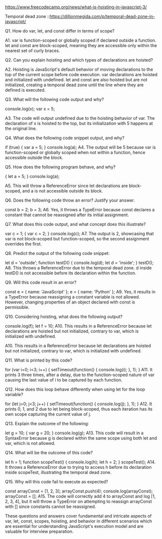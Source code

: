 https://www.freecodecamp.org/news/what-is-hoisting-in-javascript-3/

Temporal dead zone ::https://dillionmegida.com/p/temporal-dead-zone-in-javascript/


Q1. How do var, let, and const differ in terms of scope?

A1. var is function-scoped or globally scoped if declared outside a function. let and const are block-scoped, meaning they are accessible only within the nearest set of curly braces.

Q2. Can you explain hoisting and which types of declarations are hoisted?

A2. Hoisting is JavaScript's default behavior of moving declarations to the top of the current scope before code execution. var declarations are hoisted and initialized with undefined. let and const are also hoisted but are not initialized, creating a temporal dead zone until the line where they are defined is executed.

Q3. What will the following code output and why?

console.log(x);
var x = 5;

A3. The code will output undefined due to the hoisting behavior of var. The declaration of x is hoisted to the top, but its initialization with 5 happens at the original line.

Q4. What does the following code snippet output, and why?

if (true) {
    var a = 5;
}
console.log(a);
A4. The output will be 5 because var is function-scoped or globally scoped when not within a function, hence accessible outside the block.

Q5. How does the following program behave, and why?

{
    let a = 5;
}
console.log(a);

A5. This will throw a ReferenceError since let declarations are block-scoped, and a is not accessible outside its block.

Q6. Does the following code throw an error? Justify your answer.

const b = 2;
b = 3;
A6. Yes, it throws a TypeError because const declares a constant that cannot be reassigned after its initial assignment.



Q7. What does this code output, and what concept does this illustrate?

var c = 1;
{
    var c = 2;
}
console.log(c);
A7. The output is 2, showcasing that var is not block-scoped but function-scoped, so the second assignment overrides the first.

Q8. Predict the output of the following code snippet:

let d = 'outside';
function testD() {
    console.log(d);
    let d = 'inside';
}
testD();
A8. This throws a ReferenceError due to the temporal dead zone. d inside testD() is not accessible before its declaration within the function.

Q9. Will this code result in an error?

const e = { name: 'JavaScript' };
e = { name: 'Python' };
A9. Yes, it results in a TypeError because reassigning a constant variable is not allowed. However, changing properties of an object declared with const is permissible.

Q10. Considering hoisting, what does the following output?

console.log(f);
let f = 10;
A10. This results in a ReferenceError because let declarations are hoisted but not initialized, contrary to var, which is initialized with undefined.

A10. This results in a ReferenceError because let declarations are hoisted but not initialized, contrary to var, which is initialized with undefined.

Q11. What is printed by this code?

for (var i=0; i<3; i++) {
    setTimeout(function() { console.log(i); }, 1);
}
A11. It prints 3 three times, after a delay, due to the function-scoped nature of var causing the last value of i to be captured by each function.

Q12. How does this loop behave differently when using let for the loop variable?

for (let j=0; j<3; j++) {
    setTimeout(function() { console.log(j); }, 1);
}
A12. It prints 0, 1, and 2 due to let being block-scoped, thus each iteration has its own scope capturing the current value of j.

Q13. Explain the outcome of the following:

let g = 10;
{
    var g = 20;
}
console.log(g);
A13. This code will result in a SyntaxError because g is declared within the same scope using both let and var, which is not allowed.

Q14. What will be the outcome of this code?

let h = 1;
function scopeTest() {
  console.log(h);
  let h = 2;
}
scopeTest();
A14. It throws a ReferenceError due to trying to access h before its declaration inside scopeTest, illustrating the temporal dead zone.

Q15. Why will this code fail to execute as expected?

const arrayConst = [1, 2, 3];
arrayConst.push(4);
console.log(arrayConst);
arrayConst = [];
A15. The code will correctly add 4 to arrayConst and log [1, 2, 3, 4], but it will throw a TypeError on attempting to reassign arrayConst with [] since constants cannot be reassigned.

These questions and answers cover fundamental and intricate aspects of var, let, const, scopes, hoisting, and behavior in different scenarios which are essential for understanding JavaScript's execution model and are valuable for interview preparation.